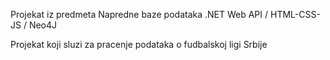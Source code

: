 Projekat iz predmeta Napredne baze podataka
.NET Web API / HTML-CSS-JS / Neo4J

Projekat koji sluzi za pracenje podataka o fudbalskoj ligi Srbije
